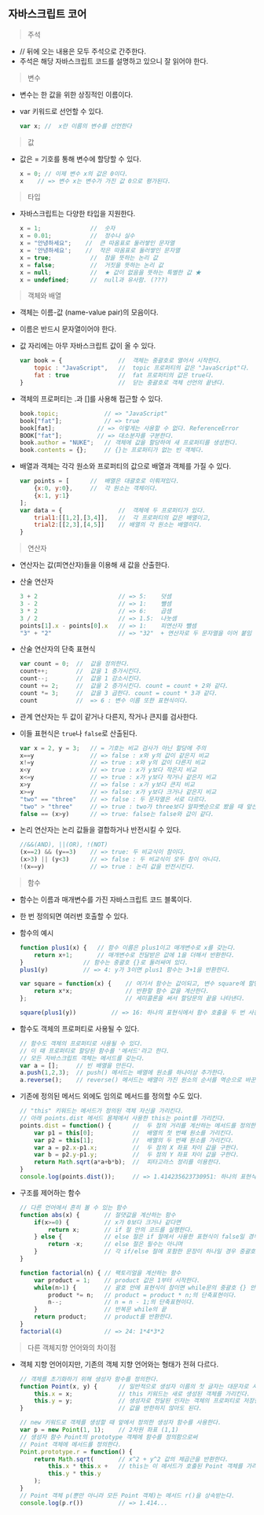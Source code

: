 ## 자바스크립트 코어

> 주석

- // 뒤에 오는 내용은 모두 주석으로 간주한다.
- 주석은 해당 자바스크립트 코드를 설명하고 있으니 잘 읽어야 한다.

> 변수

- 변수는 한 값을 위한 상징적인 이름이다.

- var 키워드로 선언할 수 있다.

  ```javascript
  var x; //  x란 이름의 변수를 선언한다
  ```

> 값

- 값은 = 기호를 통해 변수에 할당할 수 있다.

  ```javascript
  x = 0; // 이제 변수 x의 값은 0이다.
  x	   // => 변수 x는 변수가 가진 값 0으로 평가된다.
  ```

> 타입

- 자바스크립트는 다양한 타입을 지원한다.

  ```javascript
  x = 1;              //  숫자
  x = 0.01;           //  정수나 실수
  x = "안녕하세요";    //  큰 따옴표로 둘러쌓인 문자열 
  x = '안녕하세요';    //  작은 따옴표로 둘러쌓인 문자열
  x = true;           //  참을 뜻하는 논리 값
  x = false;          //  거짓을 뜻하는 논리 값
  x = null;           //  ★ 값이 없음을 뜻하는 특별한 값 ★
  x = undefined;      //  null과 유사함. (???)
  ```


> 객체와 배열

- 객체는 이름-값 (name-value pair)의 모음이다.

- 이름은 반드시 문자열이어야 한다.

- 값 자리에는 아무 자바스크립트 값이 올 수 있다.

  ```javascript
  var book = {                //  객체는 중괄호로 열어서 시작한다.
      topic : "JavaScript",   //  topic 프로퍼티의 값은 "JavaScript"다. 
      fat : true              //  fat 프로퍼티의 값은 true다.
  }                           //  닫는 중괄호로 객체 선언의 끝낸다.
  ```

- 객체의 프로퍼티는 .과 []를 사용해 접근할 수 있다.

  ```javascript
  book.topic;             // => "JavaScript"
  book["fat"];            // => true
  book[fat];            // => 이렇게는 사용할 수 없다. ReferenceError
  BOOK["fat"];          // => 대소분자를 구분한다.
  book.author = "NUKE";   // 객체에 값을 할당하여 새 프로퍼티를 생성한다.
  book.contents = {};     // {}는 프로퍼티가 없는 빈 객체다.
  ```

- 배열과 객체는 각각 원소와 프로퍼티의 값으로 배열과 객체를 가질 수 있다.

  ```javascript
  var points = [      //  배열은 대괄호로 이뤄져있다.
      {x:0, y:0},     //  각 원소는 객체이다.
      {x:1, y:1}  
  ];  
  var data = {                //  객체에 두 프로퍼티가 있다.
      trial1:[[1,2],[3,4]],   //  각 프로퍼티의 값은 배열이고,
      trial2:[[2,3],[4,5]]    // 배열의 각 원소는 배열이다.
  }
  ```

> 연산자

- 연산자는 값(피연산자)들을 이용해 새 값을 산출한다.

- 산술 연산자

  ```javascript
  3 + 2                       // => 5:    덧셈
  3 - 2                       // => 1:    뺄셈
  3 * 2                       // => 6:    곱셈
  3 / 2                       // => 1.5:  나눗셈
  points[1].x - points[0].x   // => 1:    피연산자 뺄셈
  "3" + "2"                   // => "32"  + 연산자로 두 문자열을 이어 붙임
  ```

- 산술 연산자의 단축 표현식

  ```javascript
  var count = 0;  //  값을 정의한다.
  count++;        //  값을 1 증가시킨다.
  count--;        //  값을 1 감소시킨다.
  count += 2;     //  값을 2 증가시킨다. count = count + 2와 같다.
  count *= 3;     //  값을 3 곱한다. count = count * 3과 같다.
  count           //  => 6 : 변수 이름 또한 표현식이다.
  ```

- 관계 연산자는 두 값이 같거나 다른지, 작거나 큰지를 검사한다.

- 이들 표현식은 ``true``나 ``false``로 산출된다.

  ```javascript
  var x = 2, y = 3;   // = 기호는 비교 검사가 아닌 할당에 주의
  x==y                // => false : x와 y의 값이 같은지 비교
  x!=y                // => true : x와 y의 값이 다른지 비교
  x<y                 // => true : x가 y보다 작은지 비교
  x<=y                // => true : x가 y보다 작거나 같은지 비교
  x>y                 // => false : x가 y보다 큰지 비교
  x>=y                // => false: x가 y보다 크거나 같은지 비교
  "two" == "three"    // => false : 두 문자열은 서로 다르다.
  "two" > "three"     // => true : two가 three보다 알파벳순으로 봤을 때 앞선지 비교 ("tw"는 "th"보다 크다.)
  false == (x>y)      // => true: false는 false와 값이 같다.
  ```

- 논리 연산자는 논리 값들을 결합하거나 반전시킬 수 있다.

  ```javascript
  //&&(AND), ||(OR), !(NOT)
  (x==2) && (y==3)    // => true: 두 비교식이 참이다.
  (x>3) || (y<3)      // => false : 두 비교식이 모두 참이 아니다.
  !(x==y)             // => true : 논리 값을 반전시킨다.
  ```


> 함수

- 함수는 이름과 매개변수를 가진 자바스크립트 코드 블록이다.

- 한 번 정의되면 여러번 호출할 수 있다.

- 함수의 예시

  ```javascript
  function plus1(x) {	// 함수 이름은 plus1이고 매개변수로 x를 갖는다.
      return x+1;		// 매개변수로 전달받은 값에 1을 더해서 반환한다.
  }					// 함수는 중괄호 {}로 둘러싸여 있다.
  plus1(y)			// => 4: y가 3이면 plus1 함수는 3+1을 반환한다.
  
  var square = function(x) {	// 여기서 함수는 값이되고, 변수 square에 할당된다.
      return x*x;				// 반환할 함수 값을 계산한다.
  };							// 세미콜론을 써서 할당문의 끝을 나타낸다.
  
  square(plus1(y))			// => 16: 하나의 표현식에서 함수 호출을 두 번 사용함.
  ```

- 함수도 객체의 프로퍼티로 사용될 수 있다.

  ```javascript
  // 함수도 객체의 프로퍼티로 사용될 수 있다.
  // 이 때 프로퍼티로 할당된 함수를 '메서드'라고 한다.
  // 모든 자바스크립트 객체는 메서드를 갖는다.
  var a = [];     // 빈 배열을 만든다.
  a.push(1,2,3);  // push() 메서드는 배열에 원소를 하나이상 추가한다.
  a.reverse();    // reverse() 메서드는 배열이 가진 원소의 순서를 역순으로 바꾼다.
  ```

- 기존에 정의된 메서드 외에도 임의로 메서드를 정의할 수도 있다.

  ```javascript
  // "this" 키워드는 메서드가 정의된 객체 자신을 가리킨다.
  // 아래 points.dist 메서드 몸체에서 사용한 this는 point를 가리킨다.
  points.dist = function() {      //  두 점의 거리를 계산하는 메서드를 정의한다.
      var p1 = this[0];           //  배열의 첫 번째 원소를 가리킨다.
      var p2 = this[1];           //  배열의 두 번째 원소를 가리킨다.
      var a = p2.x-p1.x;          //  두 점의 X 좌표 차이 값을 구한다.
      var b = p2.y-p1.y;          //  두 점의 Y 좌표 차이 값을 구한다.
      return Math.sqrt(a*a+b*b);  //  피타고라스 정리를 이용한다.
  }
  console.log(points.dist());     // => 1.414235623730951: 하나의 표현식에서 함수 호출을 두 번 했다.
  ```

- 구조를 제어하는 함수

  ```javascript
  // 다른 언어에서 흔히 볼 수 있는 함수
  function abs(x) {       // 절댓값을 계산하는 함수
      if(x>=0) {          // x가 0보다 크거나 같다면
          return x;       // if 절 안의 코드를 실행한다.
      } else {            // else 절은 if 절에서 사용한 표현식이 false일 경우 실행한다.
          return -x;      // else 절은 필수는 아니며
      }                   // 각 if/else 절에 포함한 문장이 하나일 경우 중괄호를 생략할 수 있다.
  }
  
  function factorial(n) { // 팩토리얼을 계산하는 함수
      var product = 1;    // product 값은 1부터 시작한다.
      while(n>1) {        // 괄호 안에 표현식이 참이면 while문의 중괄호 {} 안에 있는 문장을 반복 실행한다. 
          product *= n;   // product = product * n;의 단축표현이다.
          n--;            // n = n - 1;의 단축표현이다.
      }                   // 반복문 while의 끝
      return product;     // product를 반환한다.
  }           
  factorial(4)            // => 24: 1*4*3*2
  ```

> 다른 객체지향 언어와의 차이점

- 객체 지향 언어이지만, 기존의 객체 지향 언어와는 형태가 전혀 다르다.

  ```javascript
  // 객체를 초기화하기 위해 생성자 함수를 정의한다.
  function Point(x, y) {      // 일반적으로 생성자 이름의 첫 글자는 대문자로 시작한다.
      this.x = x;             // this 키워드는 새로 생성된 객체를 가리킨다.
      this.y = y;             // 생성자로 전달된 인자는 객체의 프로퍼티로 저장한다.
  }                           // 값을 반한하지 않아도 된다.
  
  // new 키워드로 객체를 생성할 때 앞에서 정의한 생성자 함수를 사용한다.
  var p = new Point(1, 1);    // 2차원 좌표 (1,1)
  // 생성자 함수 Point의 prototype 객체에 함수를 정의함으로써
  // Point 객체에 메서드를 정의한다.
  Point.prototype.r = function() {
      return Math.sqrt(       // x^2 + y^2 값의 제곱근을 반환한다.
          this.x * this.x +   // this는 이 메서드가 호출된 Point 객체를 가리킨다.
          this.y * this.y
      );
  }
  // Point 객체 p(뿐만 아니라 모든 Point 객체)는 메서드 r()을 상속받는다.
  console.log(p.r())          // => 1.414...
  ```
